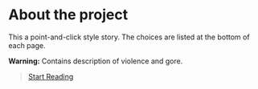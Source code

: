 # About the project

This a point-and-click style story. The choices are listed at the bottom of each page.

**Warning:** Contains description of violence and gore.

> [Start Reading](./pages/1.md)
